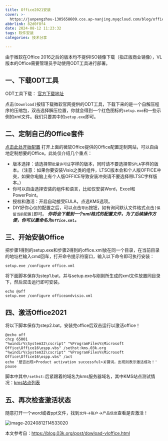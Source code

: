 ```yaml
---
title: Office2021安装
cover: >-
  https://junpengzhou-1305658609.cos.ap-nanjing.myqcloud.com/blog/office-cover.webp
abbrlink: 82d0f8f4
date: 2024-08-12 11:23:32
tags: 软件安装
categories: 技术分享

---
```


由于微软在Office 2016之后的版本均不提供ISO镜像下载（指正版商业镜像），VL版本的Office需要管理员手动使用ODT工具进行部署。

## 一、下载ODT工具

ODT工具下载： [官方下载地址](https://www.microsoft.com/en-us/download/details.aspx?id=49117)

点击`[Download]`按钮下载微软官网提供的ODT工具，下载下来的是一个自解压程序的压缩包，双击选择解压位置，你就会得到一个红色图标的`setup.exe`和一些示例的xml文件。我们只要其中的`setup.exe`即可。

## 二、定制自己的Office套件

[点击此处开始配置](https://config.office.com/deploymentsettings)
打开上面的微软Office提供的Office配置定制网站，可以自由地定制想要的Office。此处仅介绍几个重点：

- 版本选择：请选择带`批量许可证`字样的版本，同时请不要选择带`SPLA`字样的版本。（注意：如果你要安装Visio之类的组件，LTSC版本会和个人版OFFICE冲突，如果你电脑上有个人版OFFICE导致安装冲突请不要选择带LTSC字样版本。）
- 你可以自由选择安装的组件和语言，比如仅安装Word，Excel和PowerPoint。
- 授权和激活：开启自动接受EULA，点选KMS选项。
- DIY好你心仪的配置之后，可以点击`导出`按钮，如有询问默认文件格式点击`[保留当前配置]`即可。
  ***你将会下载到一个xml格式的配置文件，为了后续操作方便，你可以重命名为`office.xml`。***

## 三、开始安装Office

把步骤1得到的setup.exe和步骤2得到的office.xml放在同一个目录，在当前目录的地址栏输入cmd回车，打开命令提示符窗口，输入以下命令即可执行安装：

```shell
setup.exe /configure office.xml
```

将下面脚本保存为step1.bat，并与setup.exe与刚刚所生成的xml文件放置同目录下，然后双击运行即可安装。
```shell
echo @off
setup.exe /configure officeandvisio.xml
```

## 四、激活Office2021

将以下脚本保存为step2.bat，安装完office后双击运行以激活office！

```shell
@echo off
chcp 65001
"%windir%\System32\cscript" "%ProgramFiles%\Microsoft Office\Office16\ospp.vbs" /sethst:kms.03k.org
"%windir%\System32\cscript" "%ProgramFiles%\Microsoft Office\Office16\ospp.vbs" /act
echo '是否出现<Product activation successful>关键词，出现则表示激活成功！'
pause
```

脚本中其中`/sethst:`后紧跟着的域名为kms服务器域名，其中KMS站点测试情况：[kms站点列表](https://www.coolhub.top/tech-articles/kms_list.html)

## 五、再次检查激活状态

随意打开一个word或者ppt文件，找到`文件`->`账户`->`产品信息`查看是否激活！

![image-20240812114533020](https://junpengzhou-1305658609.cos.ap-nanjing.myqcloud.com/blog/image-20240812114533020.png)




本文参考自：https://blog.03k.org/post/dowload-vloffice.html

